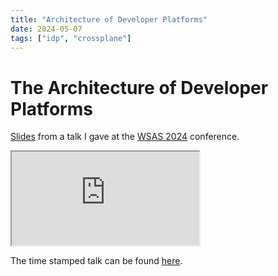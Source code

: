 ```yaml
---
title: "Architecture of Developer Platforms"
date: 2024-05-07
tags: ["idp", "crossplane"]
---
```


# The Architecture of Developer Platforms

[Slides](https://gamma.app/docs/The-Architecture-of-Developer-Platforms-u7lwqt5m6q6ucl0) from a talk I gave at the [WSAS 2024](https://youtu.be/D2EjyyA5gZQ?t=15452) conference.

<iframe src="https://gamma.app/embed/u7lwqt5m6q6ucl0" style={{width: '100%', height: '500px'}} allow="fullscreen" title="The Architecture of Developer Platforms"></iframe>

The time stamped talk can be found [here](https://youtu.be/D2EjyyA5gZQ?t=15452).
